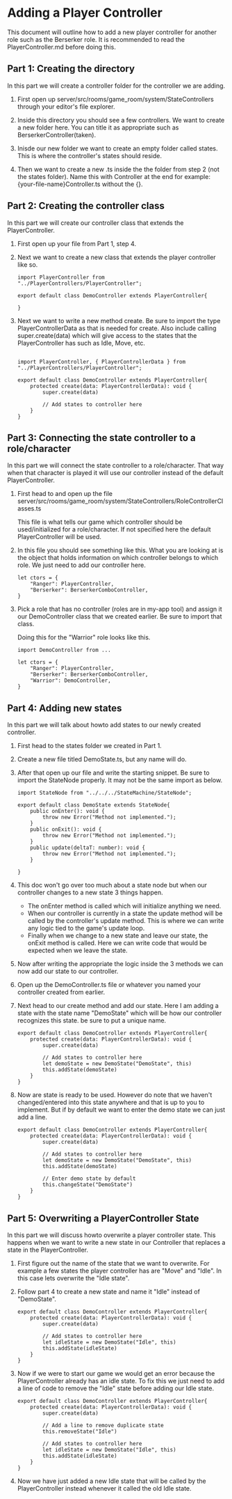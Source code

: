 # Adding a Player Controller

This document will outline how to add a new player controller for another role such as the Berserker role. It is recommended to read the PlayerController.md before doing this.

## Part 1: Creating the directory
In this part we will create a controller folder for the controller we are adding.

1. First open up server/src/rooms/game_room/system/StateControllers through your editor's file explorer.

2. Inside this directory you should see a few controllers. We want to create a new folder here. You can title it as appropriate such as BerserkerController(taken).

3. Inisde our new folder we want to create an empty folder called states. This is where the controller's states should reside. 

4. Then we want to create a new .ts inside the the folder from step 2 (not the states folder). Name this with Controller at the end for example: {your-file-name}Controller.ts without the {}.

## Part 2: Creating the controller class
In this part we will create our controller class that extends the PlayerController.

1. First open up your file from Part 1, step 4. 

2. Next we want to create a new class that extends the player controller like so.

    ```
    import PlayerController from "../PlayerControllers/PlayerController";

    export default class DemoController extends PlayerController{
        
    }
    ```

3. Next we want to write a new method create. Be sure to import the type PlayerControllerData as that is needed for create. Also include calling super.create(data) which will give access to the states that the PlayerController has such as Idle, Move, etc.

    ```

    import PlayerController, { PlayerControllerData } from "../PlayerControllers/PlayerController";

    export default class DemoController extends PlayerController{
        protected create(data: PlayerControllerData): void {
            super.create(data)
            
            // Add states to controller here
        }
    }
    ```

## Part 3: Connecting the state controller to a role/character

In this part we will connect the state controller to a role/character. That way when that character is played it will use our controller instead of the default PlayerController.

1. First head to and open up the file server/src/rooms/game_room/system/StateControllers/RoleControllerClasses.ts

    This file is what tells our game which controller should be used/initialized for a role/character. If not specified here the default PlayerController will be used.

2. In this file you should see something like this. What you are looking at is the object that holds information on which controller belongs to which role. We just need to add our controller here.

    ```
    let ctors = {
        "Ranger": PlayerController,
        "Berserker": BerserkerComboController,
    }
    ```

3. Pick a role that has no controller (roles are in my-app tool) and assign it our DemoController class that we created earlier. Be sure to import that class.

    Doing this for the "Warrior" role looks like this.
    ```
    import DemoController from ...

    let ctors = {
        "Ranger": PlayerController,
        "Berserker": BerserkerComboController,
        "Warrior": DemoController,
    }
    ```

## Part 4: Adding new states
In this part we will talk about howto add states to our newly created controller.

1. First head to the states folder we created in Part 1.

2. Create a new file titled DemoState.ts, but any name will do.

3. After that open up our file and write the starting snippet. Be sure to import the StateNode properly. It may not be the same import as below.

    ```
    import StateNode from "../../../StateMachine/StateNode";

    export default class DemoState extends StateNode{
        public onEnter(): void {
            throw new Error("Method not implemented.");
        }
        public onExit(): void {
            throw new Error("Method not implemented.");
        }
        public update(deltaT: number): void {
            throw new Error("Method not implemented.");
        }

    }
    ```

4. This doc won't go over too much about a state node but when our controller changes to a new state 3 things happen.
    * The onEnter method is called which will initialize anything we need.
    * When our controller is currently in a state the update method will be called by the controller's update method. This is where we can write any logic tied to the game's update loop.
    * Finally when we change to a new state and leave our state, the onExit method is called. Here we can write code that would be expected when we leave the state.

5. Now after writing the appropriate the logic inside the 3 methods we can now add our state to our controller.

6. Open up the DemoController.ts file or whatever you named your controller created from earlier.

7. Next head to our create method and add our state. Here I am adding a state with the state name "DemoState" which will be how our controller recognizes this state. be sure to put a unique name. 
    ```
    export default class DemoController extends PlayerController{
        protected create(data: PlayerControllerData): void {
            super.create(data)
            
            // Add states to controller here
            let demoState = new DemoState("DemoState", this)
            this.addState(demoState)
        }
    }
    ```

8. Now are state is ready to be used. However do note that we haven't changed/entered into this state anywhere and that is up to you to implement. But if by default we want to enter the demo state we can just add a line.

    ```
    export default class DemoController extends PlayerController{
        protected create(data: PlayerControllerData): void {
            super.create(data)
            
            // Add states to controller here
            let demoState = new DemoState("DemoState", this)
            this.addState(demoState)

            // Enter demo state by default
            this.changeState("DemoState")
        }
    }
    ```

## Part 5: Overwriting a PlayerController State
In this part we will discuss howto overwrite a player controller state. This happens when we want to write a new state in our Controller that replaces a state in the PlayerController.

1. First figure out the name of the state that we want to overwrite. For example a few states the player controller has are "Move" and "Idle". In this case lets overwrite the "Idle state".

2. Follow part 4 to create a new state and name it "Idle" instead of "DemoState". 

    ```
    export default class DemoController extends PlayerController{
        protected create(data: PlayerControllerData): void {
            super.create(data)
            
            // Add states to controller here
            let idleState = new DemoState("Idle", this)
            this.addState(idleState)
        }
    }
    ```

3. Now if we were to start our game we would get an error because the PlayerController already has an idle state. To fix this we just need to add a line of code to remove the "Idle" state before adding our Idle state.
    ```
    export default class DemoController extends PlayerController{
        protected create(data: PlayerControllerData): void {
            super.create(data)

            // Add a line to remove duplicate state
            this.removeState("Idle")
            
            // Add states to controller here
            let idleState = new DemoState("Idle", this)
            this.addState(idleState)
        }
    }
    ```
4. Now we have just added a new Idle state that will be called by the PlayerController instead whenever it called the old Idle state.
